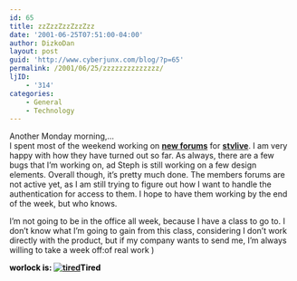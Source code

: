 ```yaml
---
id: 65
title: zzZzzZzzZzzZzz
date: '2001-06-25T07:51:00-04:00'
author: DizkoDan
layout: post
guid: 'http://www.cyberjunx.com/blog/?p=65'
permalink: /2001/06/25/zzzzzzzzzzzzzz/
ljID:
    - '314'
categories:
    - General
    - Technology
---
```


Another Monday morning,…  
I spent most of the weekend working on [**new forums**](http://www.stvlive.com/forums/) for [**stvlive**](http://www.stvlive.com/). I am very happy with how they have turned out so far. As always, there are a few bugs that I’m working on, ad Steph is still working on a few design elements. Overall though, it’s pretty much done. The members forums are not active yet, as I am still trying to figure out how I want to handle the authentication for access to them. I hope to have them working by the end of the week, but who knows.

I’m not going to be in the office all week, because I have a class to go to. I don’t know what I’m going to gain from this class, considering I don’t work directly with the product, but if my company wants to send me, I’m always willing to take a week off:of real work )

<font color="#000000">**worlock is: [![tired](http://www.stvlive.com/thoughts/thing2/sleepy.gif)](http://www.stvlive.com)Tired**</font>